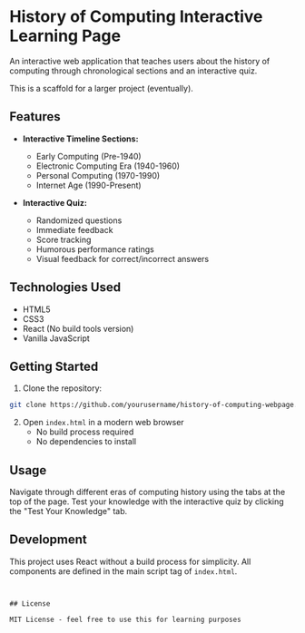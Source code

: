 # History of Computing Interactive Learning Page

An interactive web application that teaches users about the history of computing through chronological sections and an interactive quiz. 

This is a scaffold for a larger project (eventually).

## Features

- **Interactive Timeline Sections:**

  - Early Computing (Pre-1940)
  - Electronic Computing Era (1940-1960)
  - Personal Computing (1970-1990)
  - Internet Age (1990-Present)

- **Interactive Quiz:**
  - Randomized questions
  - Immediate feedback
  - Score tracking
  - Humorous performance ratings
  - Visual feedback for correct/incorrect answers

## Technologies Used

- HTML5
- CSS3
- React (No build tools version)
- Vanilla JavaScript

## Getting Started

1. Clone the repository:

```bash
git clone https://github.com/yourusername/history-of-computing-webpage.git
```

2. Open `index.html` in a modern web browser
   - No build process required
   - No dependencies to install

## Usage

Navigate through different eras of computing history using the tabs at the top of the page. Test your knowledge with the interactive quiz by clicking the "Test Your Knowledge" tab.

## Development

This project uses React without a build process for simplicity. All components are defined in the main script tag of `index.html`.

```


## License

MIT License - feel free to use this for learning purposes
```
